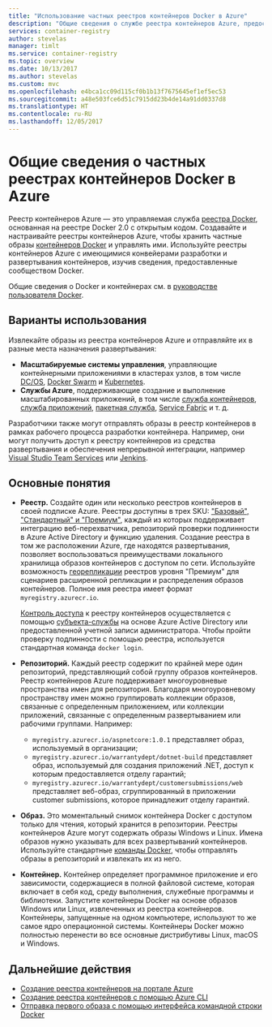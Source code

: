 ```yaml
---
title: "Использование частных реестров контейнеров Docker в Azure"
description: "Общие сведения о службе реестра контейнеров Azure, предоставляющей облачные, управляемые и частные реестры Docker."
services: container-registry
author: stevelas
manager: timlt
ms.service: container-registry
ms.topic: overview
ms.date: 10/13/2017
ms.author: stevelas
ms.custom: mvc
ms.openlocfilehash: e4bca1cc09d115cf0b1b13f7675645ef1ef5ec53
ms.sourcegitcommit: a48e503fce6d51c7915dd23b4de14a91dd0337d8
ms.translationtype: HT
ms.contentlocale: ru-RU
ms.lasthandoff: 12/05/2017
---
```

# <a name="introduction-to-private-docker-container-registries-in-azure"></a>Общие сведения о частных реестрах контейнеров Docker в Azure

Реестр контейнеров Azure — это управляемая служба [реестра Docker](https://docs.docker.com/registry/), основанная на реестре Docker 2.0 с открытым кодом. Создавайте и настраивайте реестры контейнеров Azure, чтобы хранить частные образы [контейнеров Docker](https://www.docker.com/what-docker) и управлять ими. Используйте реестры контейнеров Azure с имеющимися конвейерами разработки и развертывания контейнеров, изучив сведения, предоставленные сообществом Docker.

Общие сведения о Docker и контейнерах см. в [руководстве пользователя Docker](https://docs.docker.com/engine/userguide/).

## <a name="use-cases"></a>Варианты использования
Извлекайте образы из реестра контейнеров Azure и отправляйте их в разные места назначения развертывания:

* **Масштабируемые системы управления**, управляющие контейнерными приложениями в кластерах узлов, в том числе [DC/OS](https://docs.mesosphere.com/), [Docker Swarm](https://docs.docker.com/swarm/) и [Kubernetes](http://kubernetes.io/docs/).
* **Службы Azure**, поддерживающие создание и выполнение масштабированных приложений, в том числе [служба контейнеров](../container-service/index.yml), [служба приложений](/app-service/index.md), [пакетная служба](../batch/index.md), [Service Fabric](/azure/service-fabric/) и т. д.

Разработчики также могут отправлять образы в реестр контейнеров в рамках рабочего процесса разработки контейнера. Например, они могут получить доступ к реестру контейнеров из средства развертывания и обеспечения непрерывной интеграции, например [Visual Studio Team Services](https://www.visualstudio.com/docs/overview) или [Jenkins](https://jenkins.io/).

## <a name="key-concepts"></a>Основные понятия
* **Реестр.** Создайте один или несколько реестров контейнеров в своей подписке Azure. Реестры доступны в трех SKU: ["Базовый", "Стандартный" и "Премиум"](container-registry-skus.md), каждый из которых поддерживает интеграцию веб-перехватчика, репозиторий проверки подлинности в Azure Active Directory и функцию удаления. Создание реестра в том же расположении Azure, где находятся развертывания, позволяет воспользоваться преимуществами локального хранилища образов контейнеров с доступом по сети. Используйте возможность [георепликации](container-registry-geo-replication.md) реестров уровня "Премиум" для сценариев расширенной репликации и распределения образов контейнеров. Полное имя реестра имеет формат `myregistry.azurecr.io`.

  [Контроль доступа](container-registry-authentication.md) к реестру контейнеров осуществляется с помощью [субъекта-службы](../active-directory/active-directory-application-objects.md) на основе Azure Active Directory или предоставленной учетной записи администратора. Чтобы пройти проверку подлинности с помощью реестра, используется стандартная команда `docker login`.

* **Репозиторий.** Каждый реестр содержит по крайней мере один репозиторий, представляющий собой группу образов контейнеров. Реестр контейнеров Azure поддерживает многоуровневые пространства имен для репозитория. Благодаря многоуровневому пространству имен можно группировать коллекции образов, связанные с определенным приложением, или коллекции приложений, связанные с определенным развертыванием или рабочими группами. Например:

  * `myregistry.azurecr.io/aspnetcore:1.0.1` представляет образ, используемый в организации;
  * `myregistry.azurecr.io/warrantydept/dotnet-build` представляет образ, используемый для создания приложений .NET, доступ к которым предоставляется отделу гарантий;
  * `myregistry.azurecr.io/warrantydept/customersubmissions/web` представляет веб-образ, сгруппированный в приложении customer submissions, которое принадлежит отделу гарантий.

* **Образ.** Это моментальный снимок контейнера Docker с доступом только для чтения, который хранится в репозитории. Реестры контейнеров Azure могут содержать образы Windows и Linux. Имена образов нужно указывать для всех развертываний контейнеров. Используйте стандартные [команды Docker](https://docs.docker.com/engine/reference/commandline/), чтобы отправлять образы в репозиторий и извлекать их из него.

* **Контейнер.** Контейнер определяет программное приложение и его зависимости, содержащиеся в полной файловой системе, которая включает в себя код, среду выполнения, служебные программы и библиотеки. Запустите контейнеры Docker на основе образов Windows или Linux, извлеченных из реестра контейнеров. Контейнеры, запущенные на одном компьютере, используют то же самое ядро операционной системы. Контейнеры Docker можно полностью перенести во все основные дистрибутивы Linux, macOS и Windows.

## <a name="next-steps"></a>Дальнейшие действия
* [Создание реестра контейнеров на портале Azure](container-registry-get-started-portal.md)
* [Создание реестра контейнеров с помощью Azure CLI](container-registry-get-started-azure-cli.md)
* [Отправка первого образа с помощью интерфейса командной строки Docker](container-registry-get-started-docker-cli.md)
